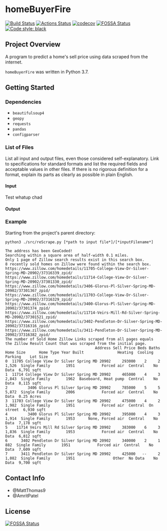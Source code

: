 # homeBuyerFire
[![Build Status](https://travis-ci.com/AmritPatel/Home-Buyer-Fire.svg?branch=master)](https://travis-ci.com/AmritPatel/Home-Buyer-Fire)
[![Actions Status](https://github.com/AmritPatel/Home-Buyer-Fire/workflows/Lint/badge.svg)](https://github.com/AmritPatel/Home-Buyer-Fire/actions)
[![codecov](https://codecov.io/gh/AmritPatel/Home-Buyer-Fire/branch/master/graph/badge.svg?token=5AJUA8I31G)](https://codecov.io/gh/AmritPatel/Home-Buyer-Fire/)
[![FOSSA Status](https://app.fossa.com/api/projects/git%2Bgithub.com%2FAmritPatel%2FHome-Buyer-Fire.svg?type=shield)](https://app.fossa.com/projects/git%2Bgithub.com%2FAmritPatel%2FHome-Buyer-Fire?ref=badge_shield)
[![Code style: black](https://img.shields.io/badge/code%20style-black-000000.svg)](https://github.com/psf/black)

## Project Overview

A program to predict a home's sell price using data scraped from the internet.

`homeBuyerFire` was written in Python 3.7.

## Getting Started

### Dependencies

- `beautifulsoup4`
- `geopy`
- `requests`
- `pandas`
- `configparser`

### List of Files

List all input and output files, even those considered self-explanatory. Link to specifications for standard formats and list the required fields and acceptable values in other files. If there is no rigorous definition for a format, explain its parts as clearly as possible in plain English.

#### Input

Test whatup chad

#### Output

### Example

Starting from the project's parent directory:

```
python3 ./src/reScrape.py [*path to input file*]/[*inputFilename*]
```

```
The address has been GeoCoded!
Searching within a square area of half-width 0.1 miles.
Only 1 page of Zillow search results exist in this search box.
8 recently sold homes on Zillow were found within the search box.
https://www.zillow.com/homedetails/11705-College-View-Dr-Silver-Spring-MD-20902/37316339_zpid/
https://www.zillow.com/homedetails/11714-College-View-Dr-Silver-Spring-MD-20902/37301330_zpid/
https://www.zillow.com/homedetails/3406-Glorus-Pl-Silver-Spring-MD-20902/37301367_zpid/
https://www.zillow.com/homedetails/11703-College-View-Dr-Silver-Spring-MD-20902/37316329_zpid/
https://www.zillow.com/homedetails/3400-Glorus-Pl-Silver-Spring-MD-20902/37301374_zpid/
https://www.zillow.com/homedetails/11714-Veirs-Mill-Rd-Silver-Spring-MD-20902/37301521_zpid/
https://www.zillow.com/homedetails/3402-Pendleton-Dr-Silver-Spring-MD-20902/37316316_zpid/
https://www.zillow.com/homedetails/3411-Pendleton-Dr-Silver-Spring-MD-20902/37316382_zpid/
The number of Sold Home Zillow Links scraped from all pages equals
the Zillow Result Count that was scraped from the initial page.
                                        Address Sell Price Beds Baths Home Size      Home Type Year Built               Heating  Cooling    Parking    Lot Size
0  11705 College View Dr Silver Spring MD 20902     293000    2     2     1,526  Single Family       1951            Forced air  Central    No Data  6,791 sqft
1  11714 College View Dr Silver Spring MD 20902     465000    4     3     2,843  Single Family       1962  Baseboard, Heat pump  Central    No Data  8,115 sqft
2         3406 Glorus Pl Silver Spring MD 20902     785000    5     5     5,872  Single Family       2006            Forced air  Central    No Data  0.25 Acres
3  11703 College View Dr Silver Spring MD 20902     475000    4     2     1,982  Single Family       1951            Forced air  Central  On street  6,930 sqft
4         3400 Glorus Pl Silver Spring MD 20902     395000    4     3     1,914  Single Family       1953      None, Forced air  Central    No Data  7,178 sqft
5    11714 Veirs Mill Rd Silver Spring MD 20902     383000    6     3     1,836  Single Family       1953            Forced air  Central    No Data  6,812 sqft
6      3402 Pendleton Dr Silver Spring MD 20902     340000    2     1       882  Single Family       1951            Forced air  Central    No Data  7,609 sqft
7      3411 Pendleton Dr Silver Spring MD 20902     425000   --     2     1,082  Single Family       1951                 Other  No Data    No Data  9,700 sqft
```

## Contact Info

- @MattThomas9
- @AmritPatel


## License
[![FOSSA Status](https://app.fossa.com/api/projects/git%2Bgithub.com%2FAmritPatel%2FHome-Buyer-Fire.svg?type=large)](https://app.fossa.com/projects/git%2Bgithub.com%2FAmritPatel%2FHome-Buyer-Fire?ref=badge_large)

